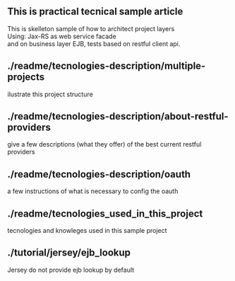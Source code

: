 ## This is practical tecnical sample article  
This is skelleton sample of how to architect project layers <br />
Using: Jax-RS as web service facade <br />
and on business layer EJB, tests based on restful client api. <br />
## ./readme/tecnologies-description/multiple-projects 
ilustrate this project structure
## ./readme/tecnologies-description/about-restful-providers 
give a few descriptions (what they offer) of the best current restful providers
## ./readme/tecnologies-description/oauth 
a few instructions of what is necessary to config the oauth 
## ./readme/tecnologies_used_in_this_project 
tecnologies and knowleges used in this sample project
## ./tutorial/jersey/ejb_lookup
Jersey do not provide ejb lookup by default
